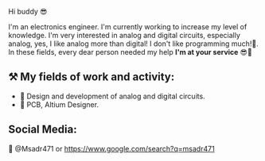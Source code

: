 Hi buddy 😎

I'm an electronics engineer. I'm currently working to increase my level of knowledge. I'm very interested in analog and digital circuits, especially analog, yes, I like analog more than digital! I don't like programming much!🤔. In these fields, every dear person needed my help **I'm at your service** 😎💙

⚒ My fields of work and activity:
----
- 📎 Design and development of analog and digital circuits.
- 📎 PCB, Altium Designer.


Social Media:
----
💫 @Msadr471 or https://www.google.com/search?q=msadr471
